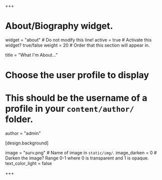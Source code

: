 +++
# About/Biography widget.
widget = "about"  # Do not modify this line!
active = true  # Activate this widget? true/false
weight = 20  # Order that this section will appear in.

title = "What I'm About..."

# Choose the user profile to display
# This should be the username of a profile in your `content/author/` folder.
author = "admin"

[design.background]

image = "surv.png"  # Name of image in `static/img/`.
image_darken = 0  # Darken the image? Range 0-1 where 0 is transparent and 1 is opaque.
text_color_light = false  

+++
